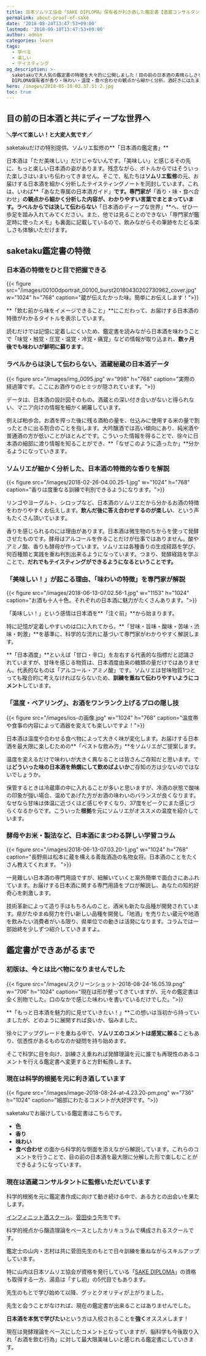```yaml
---
title: 日本ソムリエ協会「SAKE DIPLOMA」保有者が利き酒した鑑定書【酒蔵コンサルタント監修】
permalink: about-proof-of-sake
date: '2018-08-24T13:47:53+09:00'
lastmod: '2018-09-10T13:47:53+09:00'
author: admin
categories: learn
tags:
  - 学べる
  - 楽しい
  - テイスティング
og_description: >-
  saketakuで大人気の鑑定書の特徴を大々的に公開しました！目の前の日本酒の素晴らしさを最大限に魅せるため、毎日利き酒を繰り返す日本ソムリエ協会が発行するSAKE
  DIPLOMA保有者が香り・味わい・温度・食べ合わせの観点から細かく分析。酒好きにはたまらない学びたい人向けのコラムも展開しています。この鑑定書は、科学的根拠を元に作成しています。「科学」とは発酵理論のことです。ブドウ糖からアルコールが生成されるだけでなく、酸やアミノ酸、香気成分も。多くを理解してこその現行の鑑定書があります。これが出来たのも、酒蔵コンサルタントの先生のおかげです。
hero: /images/2018-05-10-03.37.51-2.jpg
toc: true
---
```

## 目の前の日本酒と共にディープな世界へ

**＼学べて楽しい！と大変人気です／**

saketakuだけの特別提供、ソムリエ監修の**「日本酒の鑑定書」**

日本酒は「ただ美味しい」だけじゃないんです。「美味しい」と感じるその先に、もっと楽しい日本酒の姿があります。残念ながら、ボトルからではそういった楽しさはいまいち伝わってきません。そこで、私たちは**ソムリエ監修**の元、お届けする日本酒を細かく分析したテイスティングノートを同封しています。これは、いわば**「あなた専属の日本酒ガイド」**です。専門家が**「香り・味・食べ合わせ」**の観点から細かく分析した内容が、わかりやすい言葉でまとまっています。ラベルからでは決して伝わらない**「日本酒のディープな世界」**へ、ぜひ一歩足を踏み入れてみてください。また、他では見ることのできない「専門家が鑑定時に使ったメモ」も裏面に記載しているので、飲みながらその筆跡をたどる楽しさも体験いただけます。

## saketaku鑑定書の特徴

### 日本酒の特徴をひと目で把握できる

{{< figure src="/images/00100dportrait_00100_burst20180430202730962_cover.jpg" w="1024" h="768" caption="蔵が伝えたかった味。簡単にお伝えします！">}}

**「飲む前から味をイメージできること」**にこだわって、お届けする日本酒の特徴がわかるタイトルを表示しています。

読むだけでは記憶に定着しにくいため、鑑定書を読みながら日本酒を味わうことで「味覚・触覚・圧覚・温覚・冷覚・痛覚」などの情報が取り込まれ、**数ヶ月後でも味わいが鮮明に蘇ります**。

### ラベルからは決して伝わらない、酒蔵秘蔵の日本酒データ

{{< figure src="/images/img_0095.jpg" w="998" h="768" caption="実際の経過簿です。ここにお酒作りのヒミツが隠されています。">}}

データは、日本酒の設計図そのもの。酒蔵との深い付き合いがないと得られない、マニア向けの情報を細かく網羅しています。

例えば粕歩合。お酒を搾った後に残る酒粕の量を、仕込みに使用する米の量で割ったときに出る割合のことを指します。大吟醸酒では高い傾向にあり、純米酒や普通酒の方が低いことがほとんどです。こういった情報を得ることで、徐々に日本酒の細部に渡り情報を知ることができ、**「なぜこのように造ったか」**分かるようになっていきます。

### ソムリエが細かく分析した、日本酒の特徴的な香りを解説

{{< figure src="/images/2018-02-26-04.00.25-1.jpg" w="1024" h="768" caption="香りは度重なる訓練で判別できるようになります。">}}

リンゴやヨーグルト、シロップなど、日本酒のソムリエだから分かるお酒の特徴をわかりやすくお伝えします。**飲んだ後に答え合わせするのが楽しい**、という声もたくさん頂いています。

香りを感じられるのには理由があります。日本酒は微生物のちからを使って発酵させたものです。酵母はアルコールを作ることだけが仕事ではありません。酸やアミノ酸、香りも酵母が作っています。ソムリエは各種香りの生成経路を学び、何百種類と実践を重ね判別出来るようになっています。つまり、発酵経路を学ぶことで、**だれでもテイスティングができるようになるということです。**

### 「美味しい！」が起こる理由、「味わいの特徴」を専門家が解説

{{< figure src="/images/2018-06-13-07.02.56-1.jpg" w="1153" h="1024" caption="お酒も十人十色。それぞれの日本酒に魅力がたくさんあります。">}}

「美味しい！」という感情は日本酒を**「注ぐ前」**から始まります。

特に記憶が定着しやすいのは口に入れてから。**「甘味・旨味・酸味・苦味・渋味・刺激」**を基準に、科学的な流れに基づいて専門家がわかりやすく解説します。

**「日本酒度」**といえば「甘口・辛口」を左右する代表的な指標だと認識されていますが、甘味を感じる物質は、日本酒度由来の糖類の量だけではありません。代表的なものは「アルコール・アミノ酸」です。ソムリエは甘味物質1つとっても複合的に考えなければならないため、**訓練を重ねて伝わりやすいようにコメント**しています。

### 「温度・ペアリング」、お酒をワンランク上げるプロの隠し技

{{< figure src="/images/ios-の画像.jpg" w="1024" h="768" caption="温度帯や食事の内容によって酒器を変えても楽しいですよ！">}}

日本酒は温度や合わせる食べ物によって大きく味が変化します。お届けする日本酒を最大限に楽しむための**「ベストな飲み方」**をソムリエがご提案します。

温度を変えるだけで味わいが大きく異なることは皆さんご存知だと思います。では**どういった味の日本酒を熱燗にして飲めばよいか**ご存知の方は少ないのではないでしょうか。

保管するときは冷蔵庫の中に入れることが多いと思いますが、冷酒の状態で酸味の印象が強い場合、温めてあげた方がお酒の味わいのバランスが良くなります。なぜなら甘味は体温に近づくほど感じやすくなり、37度をピークにまた感じづらくなるからです。こういった**根拠**を元にソムリエがオススメの温度を紹介しています。

### 酵母やお米・製法など、日本酒にまつわる詳しい学習コラム

{{< figure src="/images/2018-06-13-07.03.20-1.jpg" w="1024" h="768" caption="長野県は松本に蔵を構える善哉酒造の名物女将。日本酒のことをたくさん教えてくれます。 ">}}

一見難しい日本酒の専門用語ですが、紐解いていくと案外簡単で面白さにあふれています。お届けする日本酒に関する専門用語をプロが解説し、あなたの知的好奇心を刺激します。

技術革新によって造り手はもちろんのこと、酒米も新たな品種が開発されています。県がたゆまぬ努力を行い新しい品種を開発し「地酒」を売りたい蔵元や地酒を飲みたい消費者がいる限り、県単位での動きは活発になります。コラムでは一部始終を少しずつ紹介していきますよ。

## 鑑定書ができあがるまで

### 初版は、今とは比べ物になりませんでした

{{< figure src="/images/スクリーンショット-2018-08-24-16.05.19.png" w="706" h="1024" caption="現在は形が整ってきていますが、元々の鑑定書は全く別物でした。口のなかで感じた味わいを書いているだけでした。">}}

**「もっと日本酒を魅力的に見せていきたい！」**この想いは当初から持っていましたが、どのように展開すれば良いか、悩みました。

徐々にアップグレードを重ねる中で、**ソムリエのコメントは感覚に頼る**こともあり、信憑性があるものなのか疑問を持ち始めます。

そこで科学に目を向け、訓練さえ重ねれば発酵理論を元に誰でも再現性のあるコメントを行える鑑定書へ変更すると方針転換します。

### 現在は科学的根拠を元に利き酒しています

{{< figure src="/images/image-2018-08-24-at-4.23.20-pm.png" w="736" h="1024" caption="細部にわたるコメントが大好評です。">}}

saketakuでお届けしている鑑定書はこちらです。

* **色**
* **香り**
* **味わい**
* **食べ合わせ**
  の面から科学的な側面を添えながら解説しています。これらのコメントを行うことで、目の前の日本酒を最大限に分解した形で楽しむことができるようになっています。

### 現在は酒蔵コンサルタントに監修いただいています

科学的根拠を元に鑑定書作成に向けて動き続ける中で、ある方との出会いを果たします。

[インフィニット酒スクール](http://www.infinite24.com/)、[菅田ゆう](http://www.infinite24.com/profile.html)先生です。

科学的視点から醸造理論をベースとしたカリキュラムで構成されるスクールです。

鑑定士の山内・志村は共に菅田先生のもとで日々訓練を重ねながらスキルアップしています。

特に山内は日本ソムリエ協会が資格を発行している「[SAKE DIPLOMA](https://lab.saketaku.com/p/sake-diploma/)」の資格も取得する一方、湯島は「すし初」の5代目でもあります。

先生のもとで学び始めて以降、グッとクオリティが上がりました。

先生と会うことがなければ、現在の鑑定書が出来ることはありませんでした。

**日本酒を本気で学びたい**という方は入校されることを**強く**オススメします！

現在は発酵理論をベースにしたコメントとなっていますが、脳科学も今後取り入れ「お酒を飲む行為」に対して最大限美味しいと感じれる鑑定書にしていきます。
